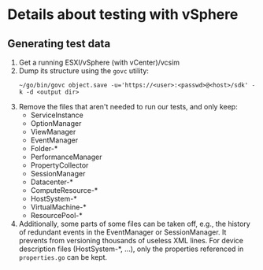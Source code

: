 # Details about testing with vSphere

## Generating test data

1. Get a running ESXI/vSphere (with vCenter)/vcsim
2. Dump its structure using the `govc` utility:
   ```shell
   ~/go/bin/govc object.save -u='https://<user>:<passwd>@<host>/sdk' -k -d <output dir>
   ```
3. Remove the files that aren't needed to run our tests, and only keep:
    - ServiceInstance
    - OptionManager
    - ViewManager
    - EventManager
    - Folder-*
    - PerformanceManager
    - PropertyCollector
    - SessionManager
    - Datacenter-*
    - ComputeResource-*
    - HostSystem-*
    - VirtualMachine-*
    - ResourcePool-*
4. Additionally, some parts of some files can be taken off, e.g., the history of redundant events in the EventManager or
   SessionManager. It prevents from versioning thousands of useless XML lines.
   For device description files (HostSystem-*, ...), only the properties referenced in `properties.go` can be kept.
